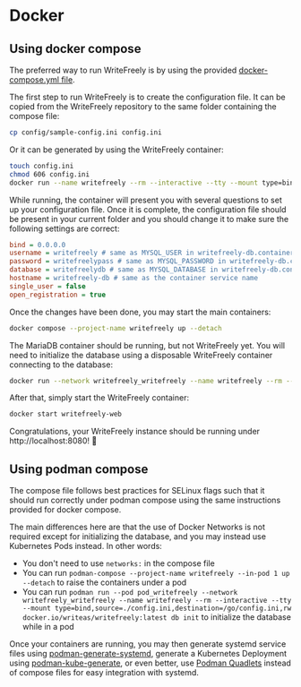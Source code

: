 # Docker

## Using docker compose

The preferred way to run WriteFreely is by using the provided [docker-compose.yml file](https://github.com/writefreely/writefreely/blob/develop/docker-compose.yml).

The first step to run WriteFreely is to create the configuration file. It can be copied from the WriteFreely repository to the same folder containing the compose file:

```bash
cp config/sample-config.ini config.ini
```

Or it can be generated by using the WriteFreely container:

```bash
touch config.ini
chmod 606 config.ini
docker run --name writefreely --rm --interactive --tty --mount type=bind,source=./config.ini,destination=/go/config.ini,rw,relabel=private docker.io/writeas/writefreely:latest config generate
```

While running, the container will present you with several questions to set up your configuration file. Once it is complete, the configuration file should be present in your current folder and you should change it to make sure the following settings are correct:

```ini
bind = 0.0.0.0
username = writefreely # same as MYSQL_USER in writefreely-db.container
password = writefreelypass # same as MYSQL_PASSWORD in writefreely-db.container
database = writefreelydb # same as MYSQL_DATABASE in writefreely-db.container
hostname = writefreely-db # same as the container service name
single_user = false
open_registration = true
```

Once the changes have been done, you may start the main containers:

```bash
docker compose --project-name writefreely up --detach
```

The MariaDB container should be running, but not WriteFreely yet. You will need to initialize the database using a disposable WriteFreely container connecting to the database:

```bash
docker run --network writefreely_writefreely --name writefreely --rm --interactive --tty --mount type=bind,source=./config.ini,destination=/go/config.ini,rw docker.io/writeas/writefreely:latest db init
```

After that, simply start the WriteFreely container:

```bash
docker start writefreely-web
```

Congratulations, your WriteFreely instance should be running under http://localhost:8080! 🎉

## Using podman compose

The compose file follows best practices for SELinux flags such that it should run correctly under podman compose using the same instructions provided for docker compose.

The main differences here are that the use of Docker Networks is not required except for initializing the database, and you may instead use Kubernetes Pods instead. In other words:

* You don't need to use `networks:` in the compose file
* You can run `podman-compose --project-name writefreely --in-pod 1 up --detach` to raise the containers under a pod
* You can run `podman run --pod pod_writefreely --network writefreely_writefreely --name writefreely --rm --interactive --tty --mount type=bind,source=./config.ini,destination=/go/config.ini,rw docker.io/writeas/writefreely:latest db init` to initialize the database while in a pod

Once your containers are running, you may then generate systemd service files using [podman-generate-systemd](https://docs.podman.io/en/latest/markdown/podman-generate-systemd.1.html), generate a Kubernetes Deployment using [podman-kube-generate](https://docs.podman.io/en/latest/markdown/podman-kube-generate.1.html), or even better, use [Podman Quadlets](https://docs.podman.io/en/latest/markdown/podman-systemd.unit.5.html) instead of compose files for easy integration with systemd.
